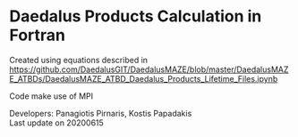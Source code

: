 # Daedalus Products Calculation in Fortran

Created using equations described in   
https://github.com/DaedalusGIT/DaedalusMAZE/blob/master/DaedalusMAZE_ATBDs/DaedalusMAZE_ATBD_Daedalus_Products_Lifetime_Files.ipynb  

Code make use of MPI  

Developers: Panagiotis Pirnaris, Kostis Papadakis  
Last update on 20200615

